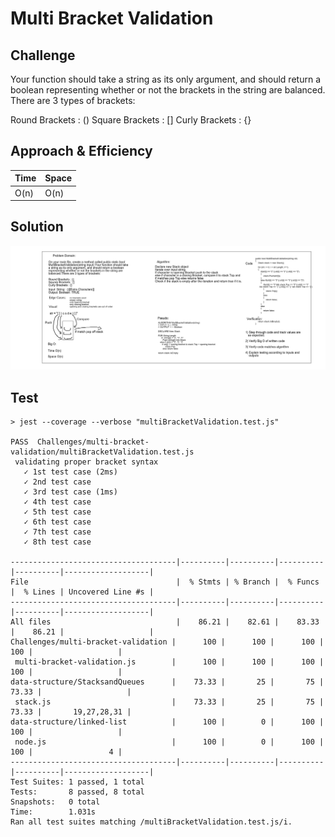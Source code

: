 # Multi Bracket Validation

## Challenge
Your function should take a string as its only argument, and should return a boolean representing whether or not the brackets in the string are balanced. There are 3 types of brackets:

Round Brackets : ()
Square Brackets : []
Curly Brackets : {}

## Approach & Efficiency
| Time | Space |
| :----------- | :----------- |
| O(n) | O(n) |

## Solution
![Whiteboard](./whiteboard.png)

## Test

 ```
 > jest --coverage --verbose "multiBracketValidation.test.js"

 PASS  Challenges/multi-bracket-validation/multiBracketValidation.test.js
  validating proper bracket syntax
    ✓ 1st test case (2ms)
    ✓ 2nd test case
    ✓ 3rd test case (1ms)
    ✓ 4th test case
    ✓ 5th test case
    ✓ 6th test case
    ✓ 7th test case
    ✓ 8th test case

-------------------------------------|----------|----------|----------|----------|-------------------|
File                                 |  % Stmts | % Branch |  % Funcs |  % Lines | Uncovered Line #s |
-------------------------------------|----------|----------|----------|----------|-------------------|
All files                            |    86.21 |    82.61 |    83.33 |    86.21 |                   |
 Challenges/multi-bracket-validation |      100 |      100 |      100 |      100 |                   |
  multi-bracket-validation.js        |      100 |      100 |      100 |      100 |                   |
 data-structure/StacksandQueues      |    73.33 |       25 |       75 |    73.33 |                   |
  stack.js                           |    73.33 |       25 |       75 |    73.33 |       19,27,28,31 |
 data-structure/linked-list          |      100 |        0 |      100 |      100 |                   |
  node.js                            |      100 |        0 |      100 |      100 |                 4 |
-------------------------------------|----------|----------|----------|----------|-------------------|
Test Suites: 1 passed, 1 total
Tests:       8 passed, 8 total
Snapshots:   0 total
Time:        1.031s
Ran all test suites matching /multiBracketValidation.test.js/i.
```